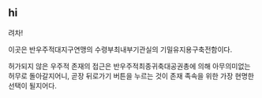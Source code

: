 ## hi

려차!

이곳은 반우주적대지구연맹의 수령부최내부기관실의 기밀유지용구축전함이다.

허가되지 않은 우주적 존재의 접근은 반우주적최종귀축대공권총에 의해 아무의미없는 허무로 돌아갈지어니, 곧장 뒤로가기 버튼을 누르는 것이 존재 족속을 위한 가장 현명한 선택이 될지어다.

